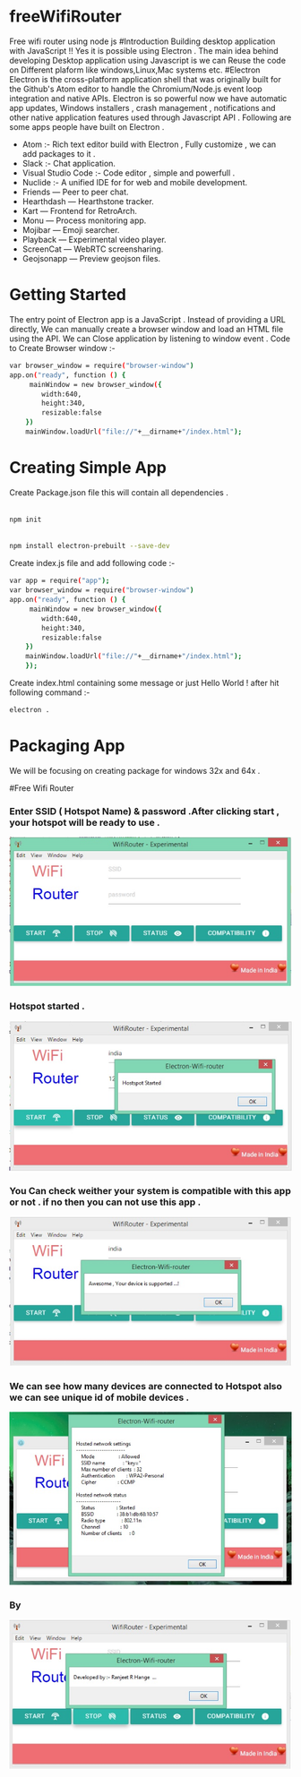 # freeWifiRouter
Free wifi router using node js
#Introduction
Building desktop application with JavaScript  !! Yes it is possible using Electron .
The main idea behind developing Desktop application using Javascript is we can Reuse the code on Different plaform like windows,Linux,Mac systems etc.
#Electron 
Electron is the cross-platform application shell that was  originally built for the Github's Atom editor to handle the Chromium/Node.js event loop integration and native APIs.
Electron is so powerful now we have automatic app updates, Windows installers , crash management , notifications and other native application features used through Javascript API .
Following are  some apps people have built on Electron .

* Atom :- Rich text editor build with Electron , Fully customize , we can add packages to it .
* Slack :- Chat application.
* Visual Studio Code :- Code editor , simple and powerfull .
* Nuclide :- A unified IDE for  for web and mobile development.
* Friends — Peer to peer chat.
* Hearthdash — Hearthstone tracker.
* Kart — Frontend for RetroArch.
* Monu — Process monitoring app.
* Mojibar — Emoji searcher.
* Playback — Experimental video player.
* ScreenCat — WebRTC screensharing.
* Geojsonapp — Preview geojson files.

# Getting Started
 The entry point of Electron app  is a JavaScript . Instead of providing a URL directly,
We can  manually create a browser window and load an HTML file using the API.  We can Close application by listening to window event .
Code to Create Browser window :- 
```sh
var browser_window = require("browser-window")
app.on("ready", function () {
     mainWindow = new browser_window({
        width:640,
        height:340,
        resizable:false
    })
    mainWindow.loadUrl("file://"+__dirname+"/index.html");
```

# Creating Simple App
Create Package.json file this will contain all dependencies .
```sh

npm init

```
```sh

npm install electron-prebuilt --save-dev

```
Create index.js file and add following code :-
```sh
var app = require("app");
var browser_window = require("browser-window")
app.on("ready", function () {
     mainWindow = new browser_window({
        width:640,
        height:340,
        resizable:false
    })
    mainWindow.loadUrl("file://"+__dirname+"/index.html");
    });
```
Create index.html containing some message or just Hello World ! 
after hit following command :- 
```sh
electron .

```

# Packaging App 
We will be focusing on creating package for windows 32x and 64x .

#Free Wifi Router 
 ### Enter SSID ( Hotspot Name) & password .After clicking start , your hotspot will be ready to use .
 
![alt tag](https://github.com/RanjeetR/freeWifiRouter/blob/master/images_git/one.jpg)

### Hotspot started .
![alt tag](https://github.com/RanjeetR/freeWifiRouter/blob/master/images_git/two.jpg)

### You Can check weither your system is compatible with this app or not . if no then you can not use this app .
![alt tag](https://github.com/RanjeetR/freeWifiRouter/blob/master/images_git/three.jpg)

### We can see how many devices are connected to Hotspot also we can see unique id of mobile devices .

![alt tag](https://github.com/RanjeetR/freeWifiRouter/blob/master/images_git/five.jpg)

### By 
![alt tag](https://github.com/RanjeetR/freeWifiRouter/blob/master/images_git/four.jpg)
